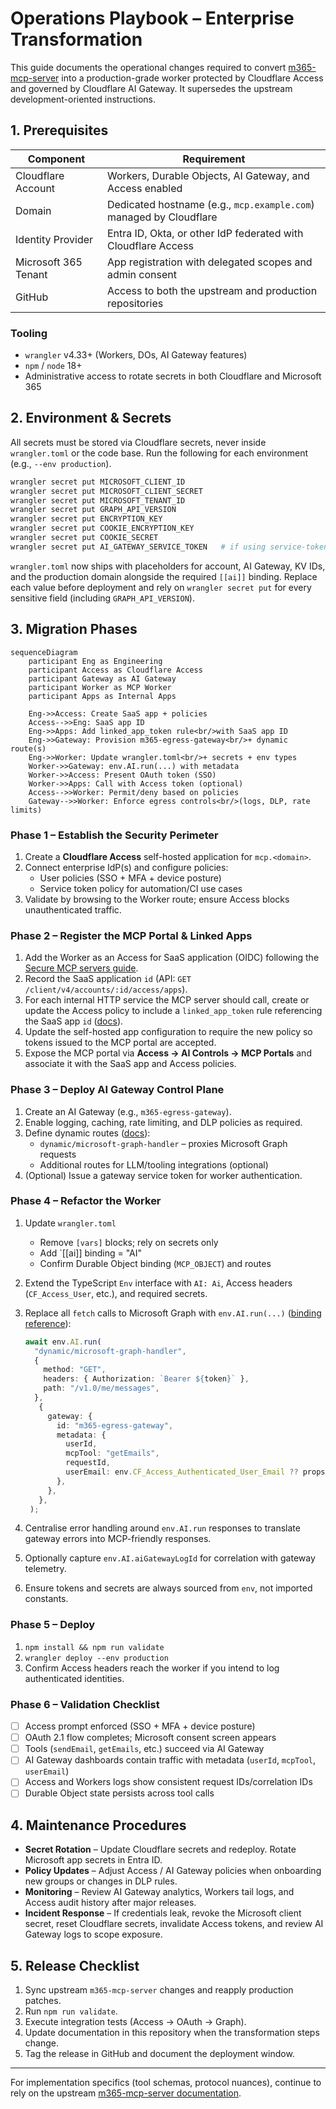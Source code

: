 # Operations Playbook – Enterprise Transformation

This guide documents the operational changes required to convert
[m365-mcp-server](https://github.com/nikolanovoselec/m365-mcp-server)
into a production-grade worker protected by Cloudflare Access and governed by
Cloudflare AI Gateway. It supersedes the upstream development-oriented instructions.

## 1. Prerequisites

| Component | Requirement |
| --- | --- |
| Cloudflare Account | Workers, Durable Objects, AI Gateway, and Access enabled |
| Domain | Dedicated hostname (e.g., `mcp.example.com`) managed by Cloudflare |
| Identity Provider | Entra ID, Okta, or other IdP federated with Cloudflare Access |
| Microsoft 365 Tenant | App registration with delegated scopes and admin consent |
| GitHub | Access to both the upstream and production repositories |

### Tooling

- `wrangler` v4.33+ (Workers, DOs, AI Gateway features)
- `npm` / `node` 18+
- Administrative access to rotate secrets in both Cloudflare and Microsoft 365

## 2. Environment & Secrets

All secrets must be stored via Cloudflare secrets, never inside `wrangler.toml` or the code base.
Run the following for each environment (e.g., `--env production`).

```bash
wrangler secret put MICROSOFT_CLIENT_ID
wrangler secret put MICROSOFT_CLIENT_SECRET
wrangler secret put MICROSOFT_TENANT_ID
wrangler secret put GRAPH_API_VERSION
wrangler secret put ENCRYPTION_KEY
wrangler secret put COOKIE_ENCRYPTION_KEY
wrangler secret put COOKIE_SECRET
wrangler secret put AI_GATEWAY_SERVICE_TOKEN   # if using service-token policies
```

`wrangler.toml` now ships with placeholders for account, AI Gateway, KV IDs, and the production domain alongside the required `[[ai]]` binding. Replace each value before deployment and rely on `wrangler secret put` for every sensitive field (including `GRAPH_API_VERSION`).

## 3. Migration Phases

```mermaid
sequenceDiagram
    participant Eng as Engineering
    participant Access as Cloudflare Access
    participant Gateway as AI Gateway
    participant Worker as MCP Worker
    participant Apps as Internal Apps

    Eng->>Access: Create SaaS app + policies
    Access-->>Eng: SaaS app ID
    Eng->>Apps: Add linked_app_token rule<br/>with SaaS app ID
    Eng->>Gateway: Provision m365-egress-gateway<br/>+ dynamic route(s)
    Eng->>Worker: Update wrangler.toml<br/>+ secrets + env types
    Worker->>Gateway: env.AI.run(...) with metadata
    Worker->>Access: Present OAuth token (SSO)
    Worker->>Apps: Call with Access token (optional)
    Access-->>Worker: Permit/deny based on policies
    Gateway-->>Worker: Enforce egress controls<br/>(logs, DLP, rate limits)
```

### Phase 1 – Establish the Security Perimeter

1. Create a **Cloudflare Access** self-hosted application for `mcp.<domain>`.
2. Connect enterprise IdP(s) and configure policies:
   - User policies (SSO + MFA + device posture)
   - Service token policy for automation/CI use cases
3. Validate by browsing to the Worker route; ensure Access blocks unauthenticated traffic.

### Phase 2 – Register the MCP Portal & Linked Apps

1. Add the Worker as an Access for SaaS application (OIDC) following the [Secure MCP servers guide](https://developers.cloudflare.com/cloudflare-one/access-controls/applications/http-apps/mcp-servers/saas-mcp/).
2. Record the SaaS application `id` (API: `GET /client/v4/accounts/:id/access/apps`).
3. For each internal HTTP service the MCP server should call, create or update the Access policy to include a `linked_app_token` rule referencing the SaaS app `id` ([docs](https://developers.cloudflare.com/cloudflare-one/access-controls/applications/http-apps/mcp-servers/linked-apps/)).
4. Update the self-hosted app configuration to require the new policy so tokens issued to the MCP portal are accepted.
5. Expose the MCP portal via **Access → AI Controls → MCP Portals** and associate it with the SaaS app and Access policies.

### Phase 3 – Deploy AI Gateway Control Plane

1. Create an AI Gateway (e.g., `m365-egress-gateway`).
2. Enable logging, caching, rate limiting, and DLP policies as required.
3. Define dynamic routes ([docs](https://developers.cloudflare.com/ai-gateway/features/dynamic-routing/)):
   - `dynamic/microsoft-graph-handler` – proxies Microsoft Graph requests
   - Additional routes for LLM/tooling integrations (optional)
4. (Optional) Issue a gateway service token for worker authentication.

### Phase 4 – Refactor the Worker

1. Update `wrangler.toml`
   - Remove `[vars]` blocks; rely on secrets only
   - Add `[[ai]] binding = "AI"
   - Confirm Durable Object binding (`MCP_OBJECT`) and routes
2. Extend the TypeScript `Env` interface with `AI: Ai`, Access headers (`CF_Access_User`, etc.),
   and required secrets.
3. Replace all `fetch` calls to Microsoft Graph with `env.AI.run(...)`
   ([binding reference](https://developers.cloudflare.com/ai-gateway/integrations/worker-binding-methods/)):

   ```ts
   await env.AI.run(
     "dynamic/microsoft-graph-handler",
     {
       method: "GET",
       headers: { Authorization: `Bearer ${token}` },
       path: "/v1.0/me/messages",
     },
      {
        gateway: {
          id: "m365-egress-gateway",
          metadata: {
            userId,
            mcpTool: "getEmails",
            requestId,
            userEmail: env.CF_Access_Authenticated_User_Email ?? props?.mail,
          },
        },
      },
    );
   ```

4. Centralise error handling around `env.AI.run` responses to translate gateway errors
   into MCP-friendly responses.
5. Optionally capture `env.AI.aiGatewayLogId` for correlation with gateway telemetry.
6. Ensure tokens and secrets are always sourced from `env`, not imported constants.

### Phase 5 – Deploy

1. `npm install && npm run validate`
2. `wrangler deploy --env production`
3. Confirm Access headers reach the worker if you intend to log authenticated identities.

### Phase 6 – Validation Checklist

- [ ] Access prompt enforced (SSO + MFA + device posture)
- [ ] OAuth 2.1 flow completes; Microsoft consent screen appears
- [ ] Tools (`sendEmail`, `getEmails`, etc.) succeed via AI Gateway
- [ ] AI Gateway dashboards contain traffic with metadata (`userId`, `mcpTool`, `userEmail`)
- [ ] Access and Workers logs show consistent request IDs/correlation IDs
- [ ] Durable Object state persists across tool calls

## 4. Maintenance Procedures

- **Secret Rotation** – Update Cloudflare secrets and redeploy. Rotate Microsoft app secrets in Entra ID.
- **Policy Updates** – Adjust Access / AI Gateway policies when onboarding new groups or changes in DLP rules.
- **Monitoring** – Review AI Gateway analytics, Workers tail logs, and Access audit history after major releases.
- **Incident Response** – If credentials leak, revoke the Microsoft client secret, reset Cloudflare secrets,
  invalidate Access tokens, and review AI Gateway logs to scope exposure.

## 5. Release Checklist

1. Sync upstream `m365-mcp-server` changes and reapply production patches.
2. Run `npm run validate`.
3. Execute integration tests (Access → OAuth → Graph).
4. Update documentation in this repository when the transformation steps change.
5. Tag the release in GitHub and document the deployment window.

---

For implementation specifics (tool schemas, protocol nuances), continue to rely on the upstream
[m365-mcp-server documentation](https://github.com/nikolanovoselec/m365-mcp-server#readme).
